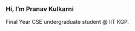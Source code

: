 ### Hi, I’m Pranav Kulkarni

Final Year CSE undergraduate student @ IIT KGP.

<!---
pranav610/pranav610 is a ✨ special ✨ repository because its `README.md` (this file) appears on your GitHub profile.
You can click the Preview link to take a look at your changes.
--->
